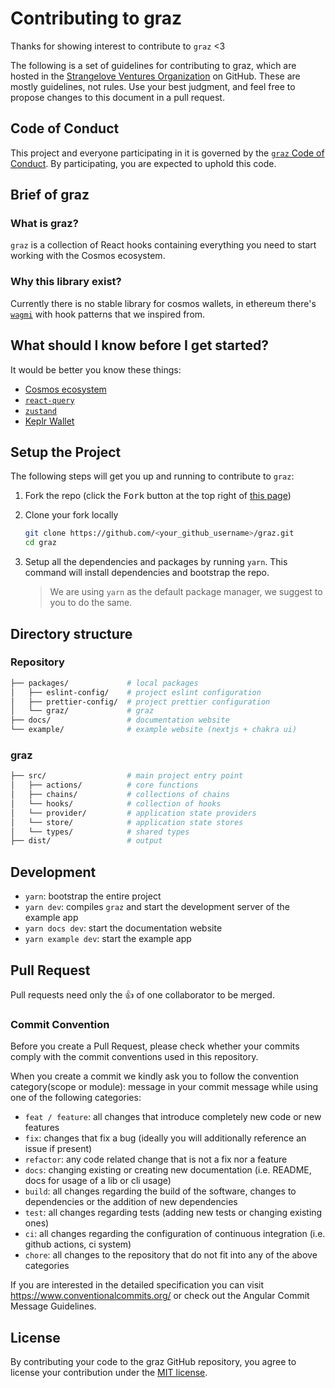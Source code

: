 # Contributing to graz

Thanks for showing interest to contribute to `graz` <3

The following is a set of guidelines for contributing to graz, which are hosted in the [Strangelove Ventures Organization](https://github.com/strangelove-ventures) on GitHub. These are mostly guidelines, not rules. Use your best judgment, and feel free to propose changes to this document in a pull request.

## Code of Conduct

This project and everyone participating in it is governed by the [`graz` Code of Conduct](./CODE_OF_CONDUCT.md). By participating, you are expected to uphold this code.

## Brief of graz

### What is graz?

`graz` is a collection of React hooks containing everything you need to start working with the Cosmos ecosystem.

### Why this library exist?

Currently there is no stable library for cosmos wallets, in ethereum there's [`wagmi`](https://wagmi.sh) with hook patterns that we inspired from.

## What should I know before I get started?

It would be better you know these things:

- [Cosmos ecosystem](https://cosmos.network/)
- [`react-query`](https://react-query.tanstack.com/)
- [`zustand`](https://github.com/pmndrs/zustand)
- [Keplr Wallet](https://docs.keplr.app)

## Setup the Project

The following steps will get you up and running to contribute to `graz`:

1. Fork the repo (click the <kbd>Fork</kbd> button at the top right of [this page](https://github.com/strangelove-ventures/graz))

2. Clone your fork locally

   ```sh
   git clone https://github.com/<your_github_username>/graz.git
   cd graz
   ```

3. Setup all the dependencies and packages by running `yarn`. This command will install dependencies and bootstrap the repo.
   > We are using `yarn` as the default package manager, we suggest to you to do the same.

## Directory structure

### Repository

```sh
├── packages/             # local packages
│   ├── eslint-config/    # project eslint configuration
│   ├── prettier-config/  # project prettier configuration
│   └── graz/             # graz
├── docs/                 # documentation website
└── example/              # example website (nextjs + chakra ui)
```

### graz

```sh
├── src/                  # main project entry point
│   ├── actions/          # core functions
│   ├── chains/           # collections of chains
│   └── hooks/            # collection of hooks
│   └── provider/         # application state providers
│   └── store/            # application state stores
│   └── types/            # shared types
├── dist/                 # output
```

## Development

- `yarn`: bootstrap the entire project
- `yarn dev`: compiles `graz` and start the development server of the example app
- `yarn docs dev`: start the documentation website
- `yarn example dev`: start the example app

## Pull Request

Pull requests need only the 👍 of one collaborator to be merged.

### Commit Convention

Before you create a Pull Request, please check whether your commits comply with the commit conventions used in this repository.

When you create a commit we kindly ask you to follow the convention category(scope or module): message in your commit message while using one of the following categories:

- `feat / feature`: all changes that introduce completely new code or new features
- `fix`: changes that fix a bug (ideally you will additionally reference an issue if present)
- `refactor`: any code related change that is not a fix nor a feature
- `docs`: changing existing or creating new documentation (i.e. README, docs for usage of a lib or cli usage)
- `build`: all changes regarding the build of the software, changes to dependencies or the addition of new dependencies
- `test`: all changes regarding tests (adding new tests or changing existing ones)
- `ci`: all changes regarding the configuration of continuous integration (i.e. github actions, ci system)
- `chore`: all changes to the repository that do not fit into any of the above categories

If you are interested in the detailed specification you can visit https://www.conventionalcommits.org/ or check out the Angular Commit Message Guidelines.

## License

By contributing your code to the graz GitHub repository, you agree to license your contribution under the [MIT license](./LICENSE).
